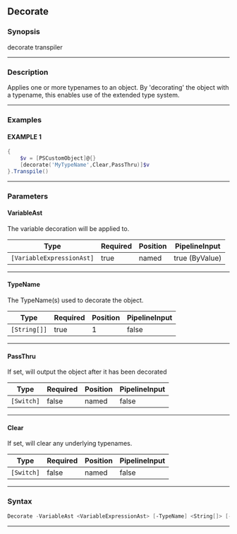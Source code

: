 Decorate
--------
### Synopsis
decorate transpiler

---
### Description

Applies one or more typenames to an object.
By 'decorating' the object with a typename, this enables use of the extended type system.

---
### Examples
#### EXAMPLE 1
```PowerShell
{
    $v = [PSCustomObject]@{}
    [decorate('MyTypeName',Clear,PassThru)]$v
}.Transpile()
```

---
### Parameters
#### **VariableAst**

The variable decoration will be applied to.






|Type                     |Required|Position|PipelineInput |
|-------------------------|--------|--------|--------------|
|`[VariableExpressionAst]`|true    |named   |true (ByValue)|



---
#### **TypeName**

The TypeName(s) used to decorate the object.






|Type        |Required|Position|PipelineInput|
|------------|--------|--------|-------------|
|`[String[]]`|true    |1       |false        |



---
#### **PassThru**

If set, will output the object after it has been decorated






|Type      |Required|Position|PipelineInput|
|----------|--------|--------|-------------|
|`[Switch]`|false   |named   |false        |



---
#### **Clear**

If set, will clear any underlying typenames.






|Type      |Required|Position|PipelineInput|
|----------|--------|--------|-------------|
|`[Switch]`|false   |named   |false        |



---
### Syntax
```PowerShell
Decorate -VariableAst <VariableExpressionAst> [-TypeName] <String[]> [-PassThru] [-Clear] [<CommonParameters>]
```
---

